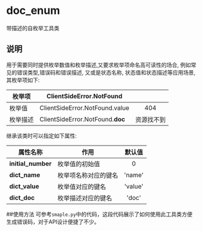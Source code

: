 # doc_enum
带描述的自枚举工具类
## 说明
用于需要同时提供枚举数值和枚举描述,又要求枚举项命名高可读性的场合, 例如常见的错误类型,错误码和错误描述, 又或是状态名称, 状态值和状态描述等应用场景, 其枚举项如下:

|  枚举项   | ClientSideError.NotFound          |                |
|-----------|-----------------------------------|:--------------:|
|  枚举值   | ClientSideError.NotFound.value    | 404            |
|  枚举描述 | ClientSideError.NotFound.__doc__  | 资源找不到     |


继承该类时可以指定如下属性:

|  属性名称             | 作用                  | 默认值          |
|-----------------------|-----------------------|:---------------:|
|  __initial_number__   | 枚举值的初始值        | 0               |
|  __dict_name__        | 枚举项名称对应的键名  | 'name'          |
|  __dict_value__       | 枚举值对应的键名      | 'value'         |
|  __dict_doc__         | 枚举描述对应的键名    | 'doc'           |

##使用方法
可参考```smaple.py```中的代码，这段代码展示了如何使用此工具类方便生成错误码，对于API设计便捷了不少。
